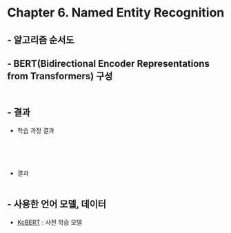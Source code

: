 # Chapter 6. Named Entity Recognition

## - 알고리즘 순서도

## - BERT(Bidirectional Encoder Representations from Transformers) 구성<br><br>


## - 결과
- 학습 과정 결과<br><br>

<br><br>
-  결과<br><br>


## - 사용한 언어 모델, 데이터
- [KcBERT](https://github.com/Beomi/KcBERT) : 사전 학습 모델